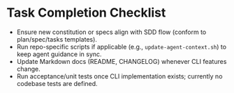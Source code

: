# Task Completion Checklist
- Ensure new constitution or specs align with SDD flow (conform to plan/spec/tasks templates).
- Run repo-specific scripts if applicable (e.g., `update-agent-context.sh`) to keep agent guidance in sync.
- Update Markdown docs (README, CHANGELOG) whenever CLI features change.
- Run acceptance/unit tests once CLI implementation exists; currently no codebase tests are defined.